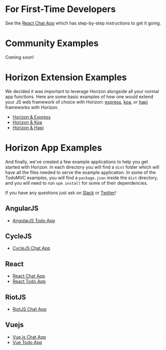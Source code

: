 # For First-Time Developers
See the [React Chat App](/examples/react-chat-app) which has step-by-step instructions to get it going.

# Community Examples

Coming soon!

# Horizon Extension Examples

We decided it was important to leverage Horizon alongside all your normal app functions. Here are some basic examples of how one would extend your JS web framework of choice with Horizon:  [express](https://github.com/strongloop/express), [koa](https://github.com/koajs/koa), or [hapi](https://github.com/hapijs) frameworks with Horizon.

* [Horizon & Express](/examples/express-server)
* [Horizon & Koa](/examples/koa-server)
* [Horizon & Hapi](/examples/hapi-server)

# Horizon App Examples
And finally, we've created a few example applications to help you get started with Horizon. In each directory
you will find a `dist` folder which will have all the files needed to serve the example application. In some of the
TodoMVC examples, you will find a `package.json` inside the `dist` directory, and you will need to run `npm install` for
some of their dependencies.

If you have any questions just ask on [Slack](http://slack.rethinkdb.com) or [Twitter](https://twitter.com/rethinkdb)!

## AngularJS
* [AngularJS Todo App](/examples/angularjs-todo-app)

## CycleJS
* [CycleJS Chat App](/examples/cyclejs-chat-app)

## React
* [React Chat App](/examples/react-chat-app/)
* [React Todo App](/examples/react-todo-app/)

## RiotJS
* [RiotJS Chat App](/examples/riotjs-chat-app)

## Vuejs
* [Vue.js Chat App](/examples/vue-chat-app/)
* [Vue Todo App](/examples/vue-todo-app/)
